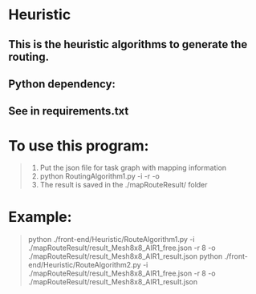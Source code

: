 # Heuristic  
This is the heuristic algorithms to generate the routing.
------------------------------------
## Python dependency:  
See in requirements.txt  
---------------------------
# To use this program:  
> 1. Put the json file for task graph with mapping information  
> 2. python RoutingAlgorithm1.py -i <inputfile> -r <row> -o <outputfile>  
> 3. The result is saved in the ./mapRouteResult/ folder

# Example:
> python ./front-end/Heuristic/RouteAlgorithm1.py -i ./mapRouteResult/result_Mesh8x8_AIR1_free.json -r 8 -o ./mapRouteResult/result_Mesh8x8_AIR1_result.json 
> python ./front-end/Heuristic/RouteAlgorithm2.py -i ./mapRouteResult/result_Mesh8x8_AIR1_free.json -r 8 -o ./mapRouteResult/result_Mesh8x8_AIR1_result.json 

